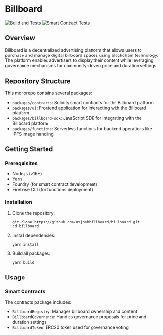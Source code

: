 # Billboard

[![Build and Tests](https://github.com/0xjoshbillboard/billboard/actions/workflows/build-and-test.yml/badge.svg)](https://github.com/0xjoshbillboard/billboard/actions/workflows/build-and-test.yml)
[![Smart Contract Tests](https://github.com/0xjoshbillboard/billboard/actions/workflows/contracts.yml/badge.svg)](https://github.com/0xjoshbillboard/billboard/actions/workflows/contracts.yml)

## Overview

Billboard is a decentralized advertising platform that allows users to purchase and manage digital billboard spaces using blockchain technology. The platform enables advertisers to display their content while leveraging governance mechanisms for community-driven price and duration settings.

## Repository Structure

This monorepo contains several packages:

- `packages/contracts`: Solidity smart contracts for the Billboard platform
- `packages/ui`: Frontend application for interacting with the Billboard platform
- `packages/billboard-sdk`: JavaScript SDK for integrating with the Billboard platform
- `packages/functions`: Serverless functions for backend operations like IPFS image handling

## Getting Started

### Prerequisites

- Node.js (v16+)
- Yarn
- Foundry (for smart contract development)
- Firebase CLI (for functions deployment)

### Installation

1. Clone the repository:

   ```
   git clone https://github.com/0xjoshbillboard/billboard.git
   cd billboard
   ```

2. Install dependencies:

   ```
   yarn install
   ```

3. Build all packages:
   ```
   yarn build
   ```

## Usage

### Smart Contracts

The contracts package includes:

- `BillboardRegistry`: Manages billboard ownership and content
- `BillboardGovernance`: Handles governance proposals for price and duration settings
- `BillboardToken`: ERC20 token used for governance voting

